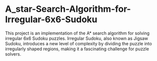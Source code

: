 # A_star-Search-Algorithm-for-Irregular-6x6-Sudoku
This project is an implementation of the A* search algorithm for solving irregular 6x6 Sudoku puzzles. Irregular Sudoku, also known as Jigsaw Sudoku, introduces a new level of complexity by dividing the puzzle into irregularly shaped regions, making it a fascinating challenge for puzzle solvers.
